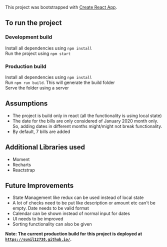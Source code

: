 This project was bootstrapped with [Create React App](https://github.com/facebook/create-react-app).

## To run the project  

### Development build
Install all dependencies using `npm install`<br/>
Run the project using `npm start`<br/>

### Production build
Install all dependencies using `npm install`<br/>
Run `npm run build`. This will generate the build folder<br/>
Serve the folder using a server<br/>

## Assumptions
- The project is build only in react (all the functionality is using local state)<br/>
- The date for the bills are only considered of January 2020 month only. So, adding dates in different months might/might not break functionality.<br/>
- By default, 7 bills are added

## Additional Libraries used
- Moment<br/>
- Recharts<br/>
- Reactstrap<br/>

## Future Improvements
- State Management like redux can be used instead of local state<br/>
- A lot of checks need to be put like description or amount etc can't be empty. Date needs to be valid format<br/>
- Calendar can be shown instead of normal input for dates
- UI needs to be improved
- Sorting functionality can also be given

**Note: The current production build for this project is deployed at [`https://sunil12738.github.io/`](https://sunil12738.github.io/).**
